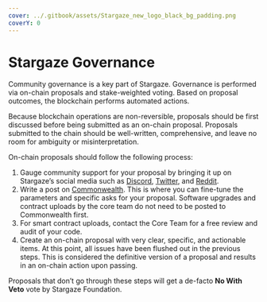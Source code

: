 ```yaml
---
cover: ../.gitbook/assets/Stargaze_new_logo_black_bg_padding.png
coverY: 0
---
```


# Stargaze Governance

Community governance is a key part of Stargaze. Governance is performed via on-chain proposals and stake-weighted voting. Based on proposal outcomes, the blockchain performs automated actions.

Because blockchain operations are non-reversible, proposals should be first discussed before being submitted as an on-chain proposal. Proposals submitted to the chain should be well-written, comprehensive, and leave no room for ambiguity or misinterpretation.

On-chain proposals should follow the following process:

1. Gauge community support for your proposal by bringing it up on Stargaze’s social media such as [Discord](https://discord.gg/stargaze), [Twitter](https://twitter.com/stargazezone), and [Reddit](https://www.reddit.com/r/stargaze).
2. Write a post on [Commonwealth](https://commonwealth.im/stargaze/). This is where you can fine-tune the parameters and specific asks for your proposal. Software upgrades and contract uploads by the core team do not need to be posted to Commonwealth first.
3. For smart contract uploads, contact the Core Team for a free review and audit of your code.
4. Create an on-chain proposal with very clear, specific, and actionable items. At this point, all issues have been flushed out in the previous steps. This is considered the definitive version of a proposal and results in an on-chain action upon passing.

Proposals that don’t go through these steps will get a de-facto **No With Veto** vote by Stargaze Foundation.
